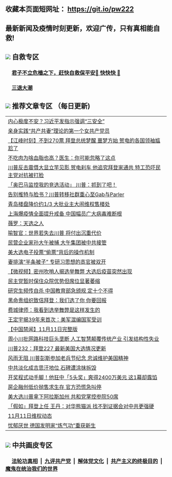 ## 收藏本页面短网址： https://git.io/pw222
## 最新新闻及疫情时刻更新，欢迎广传，只有真相能自救! 



## <img src="https://img.icons8.com/cute-clipart/2x/circled-right.png">  自救专区

 ### &nbsp;&nbsp;&nbsp;&nbsp; [君子不立危樯之下，赶快自救保平安🍎 快快快 📩](https://github.com/pwgy/td/blob/master/README.md)
 
 ### &nbsp;&nbsp;&nbsp;&nbsp; [三退大潮](https://is.gd/fCPoKo) 
 
## <img src="https://img.icons8.com/cute-clipart/2x/circled-right.png"> 推荐文章专区 （每日更新)

<Table>
<tr><td colspan="2" align="left"><a href="https://badqvjld.xhuyd.press/?name=c1244443&key=encdeuyadochlaxz&from=pw2">内心极度不安？习近平发指示强调“三安全”</a></td></tr>
<tr><td colspan="2" align="left"><a href="https://badqvjld.xhuyd.press/?name=c1244459&key=encdeuyadochlaxz&from=pw2">亲身实践“共产共妻”理论的第一个女共产党员</a></td></tr>
<tr><td colspan="2" align="left"><a href="https://badqvjld.xhuyd.press/?name=c1244365&key=encdeuyadochlaxz&from=pw2">【江峰时刻】不到270票 拜登总统梦醒 噩梦方始 贺电的各国领袖尴尬了</a></td></tr>
<tr><td colspan="2" align="left"><a href="https://badqvjld.xhuyd.press/?name=c1244445&key=encdeuyadochlaxz&from=pw2">不吃肉为啥血脂也高？医生：你可能忽略了这点</a></td></tr>
<tr><td colspan="2" align="left"><a href="https://badqvjld.xhuyd.press/?name=c1244394&key=encdeuyadochlaxz&from=pw2">川普反击震慑大显立竿见影 贺电刹车 他追究拜登家通共 特工恐吓民主党对抗被打脸</a></td></tr>
<tr><td colspan="2" align="left"><a href="https://badqvjld.xhuyd.press/?name=c1244371&key=encdeuyadochlaxz&from=pw2">「奥巴马监控我的竞选活动」 川普：抓到了吧！</a></td></tr>
<tr><td colspan="2" align="left"><a href="https://badqvjld.xhuyd.press/?name=c1244372&key=encdeuyadochlaxz&from=pw2">告别推特与脸书？川普转移社群重心至Gab与Parler</a></td></tr>
<tr><td colspan="2" align="left"><a href="https://badqvjld.xhuyd.press/?name=c1244424&key=encdeuyadochlaxz&from=pw2">青岛楼盘降价约1/3 大批业主大闹维权售楼处</a></td></tr>
<tr><td colspan="2" align="left"><a href="https://badqvjld.xhuyd.press/?name=c1244387&key=encdeuyadochlaxz&from=pw2">上海爆疫情全面提升戒备 中国幅员广大病毒难断根</a></td></tr>
<tr><td colspan="2" align="left"><a href="https://badqvjld.xhuyd.press/?name=c1244462&key=encdeuyadochlaxz&from=pw2">薇罗：天选之人</a></td></tr>
<tr><td colspan="2" align="left"><a href="https://badqvjld.xhuyd.press/?name=c1244461&key=encdeuyadochlaxz&from=pw2">喻智官：世界若失去川普 将付出沉重代价</a></td></tr>
<tr><td colspan="2" align="left"><a href="https://badqvjld.xhuyd.press/?name=c1244453&key=encdeuyadochlaxz&from=pw2">民营企业家孙大午被捕 大午集团被中共接管</a></td></tr>
<tr><td colspan="2" align="left"><a href="https://badqvjld.xhuyd.press/?name=c1244444&key=encdeuyadochlaxz&from=pw2">美大选电子投票“偷票”背后的操作机制</a></td></tr>
<tr><td colspan="2" align="left"><a href="https://badqvjld.xhuyd.press/?name=c1244421&key=encdeuyadochlaxz&from=pw2">妻排演“半条被子” 专研习思想的高官被双开</a></td></tr>
<tr><td colspan="2" align="left"><a href="https://badqvjld.xhuyd.press/?name=c1244430&key=encdeuyadochlaxz&from=pw2">【微视频】密州吹哨人揭选举舞弊 大选后疫苗突然出现</a></td></tr>
<tr><td colspan="2" align="left"><a href="https://badqvjld.xhuyd.press/?name=c1244396&key=encdeuyadochlaxz&from=pw2">民主党暂时保住众院优势但席位显著萎缩</a></td></tr>
<tr><td colspan="2" align="left"><a href="https://badqvjld.xhuyd.press/?name=c1244393&key=encdeuyadochlaxz&from=pw2">研究生频传自杀 中国教育部急颁规 定十个不得</a></td></tr>
<tr><td colspan="2" align="left"><a href="https://badqvjld.xhuyd.press/?name=c1244422&key=encdeuyadochlaxz&from=pw2">黑命贵组织致信拜登：我们选了你 你要回报</a></td></tr>
<tr><td colspan="2" align="left"><a href="https://badqvjld.xhuyd.press/?name=c1244446&key=encdeuyadochlaxz&from=pw2">费城律师：我看到选举舞弊是这样发生的</a></td></tr>
<tr><td colspan="2" align="left"><a href="https://badqvjld.xhuyd.press/?name=c1244426&key=encdeuyadochlaxz&from=pw2">王定宇揭39年来首次：美军混编国军受训</a></td></tr>
<tr><td colspan="2" align="left"><a href="https://badqvjld.xhuyd.press/?name=c1244452&key=encdeuyadochlaxz&from=pw2">【中国禁闻】11月11日完整版</a></td></tr>
<tr><td colspan="2" align="left"><a href="https://badqvjld.xhuyd.press/?name=c1244460&key=encdeuyadochlaxz&from=pw2">周小川批网路科技巨头垄断 人工智慧颠覆传统产业 引发结构性失业</a></td></tr>
<tr><td colspan="2" align="left"><a href="https://badqvjld.xhuyd.press/?name=c1244454&key=encdeuyadochlaxz&from=pw2">川普232：拜登227  最新美国大选情况更新</a></td></tr>
<tr><td colspan="2" align="left"><a href="https://badqvjld.xhuyd.press/?name=c1244458&key=encdeuyadochlaxz&from=pw2">风雨无阻 川普彭斯参加老兵节纪念 忠诚维护美国精神</a></td></tr>
<tr><td colspan="2" align="left"><a href="https://badqvjld.xhuyd.press/?name=c1244423&key=encdeuyadochlaxz&from=pw2">中共淡化成吉思汗地位 石碑遭涂抹拆毁</a></td></tr>
<tr><td colspan="2" align="left"><a href="https://badqvjld.xhuyd.press/?name=c1244370&key=encdeuyadochlaxz&from=pw2">开奖程式动手脚！他狂中「5头奖」爽得2400万美元 这1幕却露馅</a></td></tr>
<tr><td colspan="2" align="left"><a href="https://badqvjld.xhuyd.press/?name=c1244363&key=encdeuyadochlaxz&from=pw2">房企融创低价抛售求生存 官方恐慌急叫停</a></td></tr>
<tr><td colspan="2" align="left"><a href="https://badqvjld.xhuyd.press/?name=c1244415&key=encdeuyadochlaxz&from=pw2">美大选川普拿下阿拉斯加州 共和党掌控参院50席</a></td></tr>
<tr><td colspan="2" align="left"><a href="https://badqvjld.xhuyd.press/?name=c1244381&key=encdeuyadochlaxz&from=pw2">「假如」拜登上任 王丹：对华熊猫派 找不到证据会对中共更强硬</a></td></tr>
<tr><td colspan="2" align="left"><a href="https://badqvjld.xhuyd.press/?name=c1244431&key=encdeuyadochlaxz&from=pw2">11月11日维权动态</a></td></tr>
<tr><td colspan="2" align="left"><a href="https://badqvjld.xhuyd.press/?name=c1244425&key=encdeuyadochlaxz&from=pw2">忧郁厌世 德国发明家“炼气功”重获新生</a></td></tr>

 </Table>

## <img src="https://img.icons8.com/cute-clipart/2x/circled-right.png"> 中共画皮专区


 ### &nbsp;&nbsp;&nbsp;&nbsp; [法轮功真相](https://github.com/begood0513/basic/blob/master/README.md) &nbsp;|&nbsp; [九评共产党](https://github.com/begood0513/9ping.md/blob/master/README.md) &nbsp;|&nbsp; [解体党文化](https://github.com/begood0513/jtdwh.md/blob/master/README.md)   &nbsp;|&nbsp; [共产主义的终极目的](https://github.com/begood0513/gczydzjmd.md/blob/master/README.md) &nbsp;|&nbsp; [魔鬼在统治我们的世界](https://github.com/begood0513/gczydzjmd.md/blob/master/README.md) 

